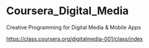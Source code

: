 Coursera_Digital_Media
=====================

Creative Programming for Digital Media &amp; Mobile Apps 

https://class.coursera.org/digitalmedia-001/class/index
